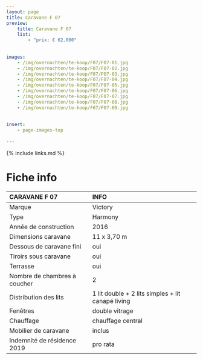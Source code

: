 ```yaml
---
layout: page
title: Caravane F 07
preview: 
    title: Caravane F 07
    list:
        - "prix: € 62.000"
        
        
images:
    - /img/overnachten/te-koop/F07/F07-01.jpg
    - /img/overnachten/te-koop/F07/F07-02.jpg
    - /img/overnachten/te-koop/F07/F07-03.jpg
    - /img/overnachten/te-koop/F07/F07-04.jpg
    - /img/overnachten/te-koop/F07/F07-05.jpg
    - /img/overnachten/te-koop/F07/F07-06.jpg
    - /img/overnachten/te-koop/F07/F07-07.jpg
    - /img/overnachten/te-koop/F07/F07-08.jpg
    - /img/overnachten/te-koop/F07/F07-09.jpg
    
    
insert:
    - page-images-top
    
---
```


{% include links.md %}



# Fiche info 

CARAVANE F 07               | INFO        | 
:---------------------------|:------------|
Marque                      |Victory    
Type                        |Harmony
Année de construction       |2016
Dimensions caravane         |11 x 3,70 m
Dessous de caravane fini    |oui
Tiroirs sous caravane       |oui
Terrasse                    |oui
Nombre de chambres à coucher|2
Distribution des lits       |1 lit double + 2 lits simples + lit canapé living
Fenêtres                    |double vitrage
Chauffage                   |chauffage central
Mobilier de caravane        |inclus
Indemnité de résidence 2019 |pro rata